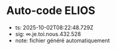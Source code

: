 # Auto-code ELIOS
- ts: 2025-10-02T08:22:48.729Z
- sig: ∞.je.toi.nous.432.528
- note: fichier généré automatiquement